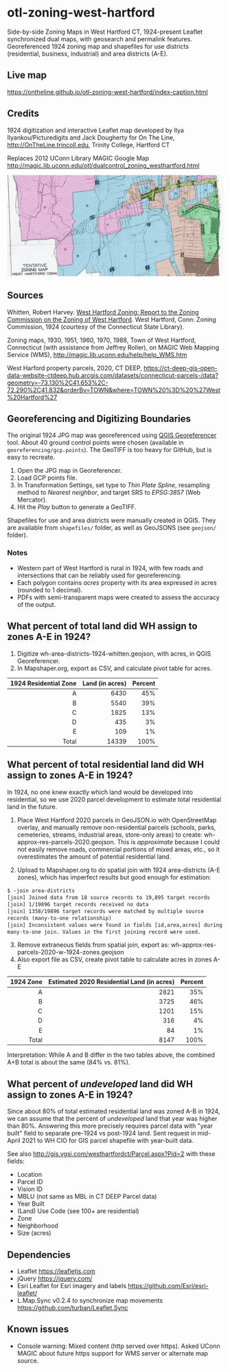 # otl-zoning-west-hartford
Side-by-side Zoning Maps in West Hartford CT, 1924-present
Leaflet synchronized dual maps, with geosearch and permalink features.
Georeferenced 1924 zoning map and shapefiles for use districts (residential, business, industrial) and area districts (A-E).

## Live map
https://ontheline.github.io/otl-zoning-west-hartford/index-caption.html

## Credits
1924 digitization and interactive Leaflet map developed by Ilya Ilyankou/Picturedigits and Jack Dougherty for On The Line, http://OnTheLine.trincoll.edu, Trinity College, Hartford CT

Replaces 2012 UConn Library MAGIC Google Map http://magic.lib.uconn.edu/otl/dualcontrol_zoning_westhartford.html

![1924 West Hartford zone map](./illustration.jpg)

## Sources
Whitten, Robert Harvey. [West Hartford Zoning: Report to the Zoning Commission on the Zoning of West Hartford](http://magic.lib.uconn.edu/magic_2/raster/37840/hdimg_37840_155_1924_unkn_CSL_1_p.pdf). West Hartford, Conn: Zoning Commission, 1924 (courtesy of the Connecticut State Library).

Zoning maps, 1930, 1951, 1960, 1970, 1988, Town of West Hartford, Connecticut (with assistance from Jeffrey Roller), on MAGIC Web Mapping Service (WMS), http://magic.lib.uconn.edu/help/help_WMS.htm

West Harford property parcels, 2020, CT DEEP, https://ct-deep-gis-open-data-website-ctdeep.hub.arcgis.com/datasets/connecticut-parcels-/data?geometry=-73.130%2C41.653%2C-72.290%2C41.832&orderBy=TOWN&where=TOWN%20%3D%20%27West%20Hartford%27

## Georeferencing and Digitizing Boundaries
The original 1924 JPG map was georeferenced using [QGIS Georeferencer](https://docs.qgis.org/3.16/en/docs/user_manual/working_with_raster/georeferencer.html) tool. About 40 ground control points were chosen (available in `georeferencing/gcp.points`). The GeoTIFF is too heavy for GitHub, but is easy to recreate.

1. Open the JPG map in Georeferencer.
1. Load GCP points file.
1. In Transformation Settings, set type to *Thin Plate Spline*, resampling method to *Nearest neighbor*, and target SRS to *EPSG:3857* (Web Mercator).
1. Hit the *Play* button to generate a GeoTIFF.

Shapefiles for use and area districts were manually created in QGIS. They are available from `shapefiles/` folder, as well as GeoJSONS (see `geojson/` folder).

### Notes
* Western part of West Hartford is rural in 1924, with few roads and intersections that can be reliably used for georeferencing.
* Each polygon contains *acres* property with its area expressed in acres (rounded to 1 decimal).
* PDFs with semi-transparent maps were created to assess the accuracy of the output.

## What percent of total land did WH assign to zones A-E in 1924?
1. Digitize wh-area-districts-1924-whitten.geojson, with acres, in QGIS Georeferencer.
2. In Mapshaper.org, export as CSV, and calculate pivot table for acres.

| 1924 Residential Zone | Land (in acres) | Percent |
|----------------------:|----------------:|--------:|
| A                     | 6430            | 45%     |
| B                     | 5540            | 39%     |
| C                     | 1825            | 13%     |
| D                     | 435             | 3%      |
| E                     | 109             | 1%      |
| Total                 | 14339           | 100%    |

## What percent of total residential land did WH assign to zones A-E in 1924?
In 1924, no one knew exactly which land would be developed into residential, so we use 2020 parcel development to estimate total residential land in the future.

1. Place West Hartford 2020 parcels in GeoJSON.io with OpenStreetMap overlay, and manually remove non-residential parcels (schools, parks, cemeteries, streams, industrial areas, store-only areas) to create: wh-approx-res-parcels-2020.geojson. This is *approximate* because I could not easily remove roads, commercial portions of mixed areas, etc., so it overestimates the amount of potential residential land.

2. Upload to Mapshaper.org to do spatial join with 1924 area-districts (A-E zones), which has imperfect results but good enough for estimation:

```
$ -join area-districts
[join] Joined data from 18 source records to 19,895 target records
[join] 1/19896 target records received no data
[join] 1358/19896 target records were matched by multiple source records (many-to-one relationship)
[join] Inconsistent values were found in fields [id,area,acres] during many-to-one join. Values in the first joining record were used.
```
3. Remove extraneous fields from spatial join, export as: wh-approx-res-parcels-2020-w-1924-zones.geojson
4. Also export file as CSV, create pivot table to calculate acres in zones A-E

| 1924 Zone | Estimated 2020 Residential Land (in acres) | Percent |
|----------:|-------------------------------------------:|--------:|
| A         | 2821                                       | 35%     |
| B         | 3725                                       | 46%     |
| C         | 1201                                       | 15%     |
| D         | 316                                        | 4%      |
| E         | 84                                         | 1%      |
| Total     | 8147                                       | 100%    |

Interpretation: While A and B differ in the two tables above, the combined A+B total is about the same (84% vs. 81%).

## What percent of *undeveloped* land did WH assign to zones A-E in 1924?
Since about 80% of total estimated residential land was zoned A-B in 1924, we can assume that the percent of *undeveloped* land that year was higher than 80%. Answering this more precisely requires parcel data with "year built" field to separate pre-1924 vs post-1924 land. Sent request in mid-April 2021 to WH CIO for GIS parcel shapefile with year-built data.

See also http://gis.vgsi.com/westhartfordct/Parcel.aspx?Pid=2 with these fields:
- Location
- Parcel ID
- Vision ID
- MBLU (not same as MBL in CT DEEP Parcel data)
- Year Built
- (Land) Use Code   (see 100+ are residential)
- Zone
- Neighborhood
- Size (acres)


## Dependencies
- Leaflet https://leafletjs.com
- jQuery https://jquery.com/
- Esri Leaflet for Esri imagery and labels https://github.com/Esri/esri-leaflet/
- L.Map.Sync v0.2.4 to synchronize map movements https://github.com/turban/Leaflet.Sync

## Known issues
- Console warning: Mixed content (http served over https). Asked UConn MAGIC about future https support for WMS server or alternate map source.
